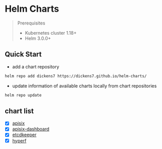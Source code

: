 # Helm Charts

> Prerequisites
> - Kubernetes cluster 1.18+
> - Helm 3.0.0+

## Quick Start

- add a chart repository

```bash
helm repo add dickens7 https://dickens7.github.io/helm-charts/
```
- update information of available charts locally from chart repositories

```bash
helm repo update
```

## chart list 

- [x] [apisix](./apisix.md)
- [x] [apisix-dashboard](./apisix-dashboard.md)
- [x] [etcdkeeper](./etcdkeeper.md)
- [x] [hyperf](./hyperf.md)

